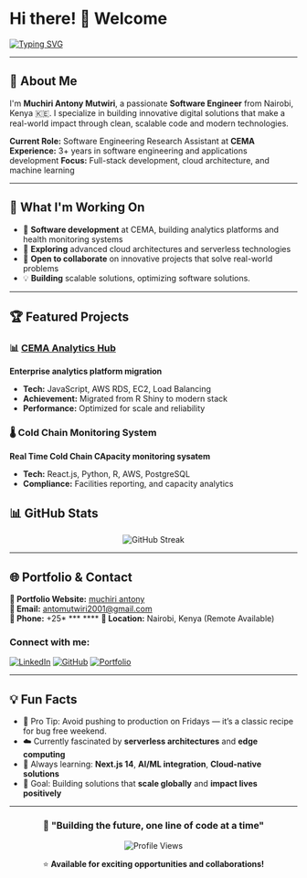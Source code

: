 # Hi there! 👋 Welcome

[![Typing SVG](https://readme-typing-svg.demolab.com?font=Fira+Code&weight=600&size=28&pause=1000&color=3B82F6&background=00000000&center=true&vCenter=true&random=false&width=800&lines=Software+Engineer+%26+Full-Stack+Developer;Building+Scalable+Digital+Solutions;Cloud+Architecture+Enthusiast;Muchiri+Antony+Mutwiri)](https://git.io/typing-svg)

---

## 🚀 About Me

I'm **Muchiri Antony Mutwiri**, a passionate **Software Engineer** from Nairobi, Kenya 🇰🇪. I specialize in building innovative digital solutions that make a real-world impact through clean, scalable code and modern technologies.

**Current Role:** Software Engineering Research Assistant at **CEMA**  
**Experience:** 3+ years in software engineering and applications development 
**Focus:** Full-stack development, cloud architecture, and machine learning

---


## 🎯 What I'm Working On

- 🔭 **Software development** at CEMA, building analytics platforms and health monitoring systems
- 🌱 **Exploring** advanced cloud architectures and serverless technologies
- 👯 **Open to collaborate** on innovative projects that solve real-world problems
- 💡 **Building** scalable solutions, optimizing software solutions.

---

## 🏆 Featured Projects

### 📊 [CEMA Analytics Hub](https://analytics.cema-africa.org)
**Enterprise analytics platform migration**
- **Tech:** JavaScript, AWS RDS, EC2, Load Balancing
- **Achievement:** Migrated from R Shiny to modern stack
- **Performance:** Optimized for scale and reliability

### 🌡️ Cold Chain Monitoring System
**Real Time Cold Chain CApacity monitoring sysatem**
- **Tech:** React.js, Python, R, AWS, PostgreSQL
- **Compliance:** Facilities reporting, and capacity analytics



## 📊 GitHub Stats

<!--  <div align="center">  <img height="180em" src="https://github-readme-stats.vercel.app/api?username=antoney20&show_icons=true&theme=tokyonight&include_all_commits=true&count_private=true"/> -->
<!--   <img height="180em" src="https://github-readme-stats.vercel.app/api/top-langs/?username=antoney20&layout=compact&langs_count=8&theme=tokyonight"/> -->
<!-- </div> -->

<div align="center">
  <img src="https://github-readme-streak-stats.herokuapp.com/?user=antoney20&theme=tokyonight" alt="GitHub Streak" />
</div>

---

## 🌐 Portfolio & Contact

**🔗 Portfolio Website:** [muchiri antony ](https://muchiri-antony.vercel.app)  
**📧 Email:** [antomutwiri2001@gmail.com](mailto:antomutwiri2001@gmail.com)  
**📱 Phone:** +25* *** ****
**📍 Location:** Nairobi, Kenya (Remote Available)

### Connect with me:
[![LinkedIn](https://img.shields.io/badge/LinkedIn-0077B5?style=for-the-badge&logo=linkedin&logoColor=white)](https://linkedin.com/in/antoney20)
[![GitHub](https://img.shields.io/badge/GitHub-100000?style=for-the-badge&logo=github&logoColor=white)](https://github.com/antoney20)
[![Portfolio](https://img.shields.io/badge/Portfolio-FF5722?style=for-the-badge&logo=firefox&logoColor=white)](https://muchiri-antony.vercel.app)

---

## 💡 Fun Facts

- 🚫 Pro Tip: Avoid pushing to production on Fridays — it’s a classic recipe for bug free weekend.
- ☁️ Currently fascinated by **serverless architectures** and **edge computing**
- 🌱 Always learning: **Next.js 14**, **AI/ML integration**, **Cloud-native solutions**
- 🎯 Goal: Building solutions that **scale globally** and **impact lives positively**

---

<div align="center">
  
### 🚀 "Building the future, one line of code at a time"

![Profile Views](https://komarev.com/ghpvc/?username=muchiriantony&color=blueviolet&style=for-the-badge)

⭐ **Available for exciting opportunities and collaborations!**

</div>

